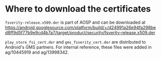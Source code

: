 # Where to download the certificates

`fsverity-release.x509.der` is part of AOSP and can be downloaded at
https://android.googlesource.com/platform/build/+/d24991a26e94fa298bed8ff9d5f77b9e9cd4b7a7/target/product/security/fsverity-release.x509.der

`play_store_fsi_cert.der` and `gms_fsverity_cert.der` are distributed to Android's GMS partners.
For internal reference, these files were added in ag/10445919 and ag/13998342.
